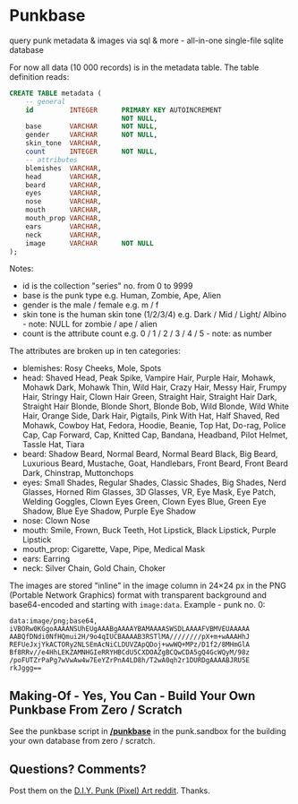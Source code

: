 # Punkbase

query punk metadata & images via sql & more - all-in-one single-file sqlite database


For now all data (10 000 records)
is in the metadata table.
The table definition reads:


```sql
CREATE TABLE metadata (
    -- general
    id         INTEGER      PRIMARY KEY AUTOINCREMENT
                            NOT NULL,
    base       VARCHAR      NOT NULL,
    gender     VARCHAR      NOT NULL,
    skin_tone  VARCHAR,
    count      INTEGER      NOT NULL,
    -- attributes
    blemishes  VARCHAR,
    head       VARCHAR,
    beard      VARCHAR,
    eyes       VARCHAR,
    nose       VARCHAR,
    mouth      VARCHAR,
    mouth_prop VARCHAR,
    ears       VARCHAR,
    neck       VARCHAR,
    image      VARCHAR      NOT NULL
);
```

Notes:

- id is the collection "series" no. from 0 to 9999
- base is the punk type e.g. Human, Zombie, Ape, Alien
- gender is the male / female e.g.  m / f
- skin tone is the human skin tone (1/2/3/4) e.g. Dark / Mid / Light/ Albino  - note: NULL for zombie / ape / alien
- count is the attribute count e.g. 0 / 1 / 2 / 3 / 4 / 5  - note: as number


The attributes are broken up in ten categories:

- blemishes: Rosy Cheeks, Mole, Spots
- head: Shaved Head, Peak Spike, Vampire Hair, Purple Hair,
  Mohawk, Mohawk Dark, Mohawk Thin, Wild Hair,
  Crazy Hair, Messy Hair, Frumpy Hair,
  Stringy Hair, Clown Hair Green, Straight Hair,
  Straight Hair Dark, Straight Hair Blonde,
  Blonde Short, Blonde Bob, Wild Blonde,
  Wild White Hair, Orange Side,
  Dark Hair, Pigtails, Pink With Hat,
  Half Shaved, Red Mohawk,
  Cowboy Hat, Fedora, Hoodie, Beanie,
  Top Hat, Do-rag, Police Cap,  Cap Forward,
  Cap, Knitted Cap, Bandana, Headband, Pilot Helmet,
  Tassle Hat, Tiara
- beard:  Shadow Beard, Normal Beard, Normal Beard Black,
  Big Beard, Luxurious Beard, Mustache, Goat,   Handlebars, Front Beard, Front Beard Dark,
  Chinstrap, Muttonchops
- eyes:  Small Shades, Regular Shades, Classic Shades,
  Big Shades, Nerd Glasses, Horned Rim Glasses,
  3D Glasses, VR, Eye Mask, Eye Patch,
  Welding Goggles,
  Clown Eyes Green, Clown Eyes Blue, Green Eye Shadow,
  Blue Eye Shadow, Purple Eye Shadow
- nose:  Clown Nose
- mouth:   Smile, Frown, Buck Teeth, Hot Lipstick,
  Black Lipstick, Purple Lipstick
- mouth_prop:    Cigarette, Vape, Pipe, Medical Mask
- ears:  Earring
- neck:  Silver Chain, Gold Chain, Choker



The images are stored "inline" in the image column in 24×24 px in the PNG (Portable Network Graphics) format with transparent background and base64-encoded
and starting with `image:data`. Example - punk no. 0:


```
data:image/png;base64, iVBORw0KGgoAAAANSUhEUgAAABgAAAAYBAMAAAASWSDLAAAAFVBMVEUAAAAA
AABQfDNdi0NfHQmui2H/9o4qIUCBAAAAB3RSTlMA////////pX+m+wAAAHhJ
REFUeJxjYkACTORy2NLSEmAcNiCLDUVZApQDoj+wwWQ+MPz/D1f2/8MHmGlA
Bf8RRv//e4HhLEKZAMNHGIeRRYHBCdU5CXDOAZgBCQwCDA5gQ4GcWQyM/98z
/poFUTZrPaPg7wVwAw4w7EeYZrPnA4LD8h/T2wA0qh2r1DURDgAAAABJRU5E
rkJggg==
```




## Making-Of - Yes, You Can - Build Your Own Punkbase From Zero / Scratch

See the punkbase script in [**/punkbase**](https://github.com/cryptopunksnotdead/punks.sandbox/tree/master/punkbase) in the punk.sandbox for
the building your own database from zero / scratch.




## Questions? Comments?

Post them on the [D.I.Y. Punk (Pixel) Art reddit](https://old.reddit.com/r/DIYPunkArt). Thanks.

